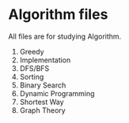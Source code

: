 # Algorithm files

All files are for studying Algorithm.


1. Greedy
2. Implementation
3. DFS/BFS
4. Sorting
5. Binary Search
6. Dynamic Programming
7. Shortest Way
8. Graph Theory

